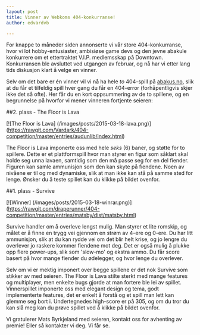 ```yaml
---
layout: post
title: Vinner av Webkoms 404-konkurranse!
author: edvardvb

---
```


For knappe to måneder siden annonserte vi vår store 404-konkurranse, hvor vi lot hobby-entusiaster, ambisiøse game 
devs og den jevne abakule konkurrere om et ettertraktet V.I.P. medlemsskap på Downtown. Konkurransen ble avsluttet
ved utgangen av februar, og nå har vi etter lang tids diskusjon klart å velge en vinner.

Selv om det bare er én vinner vil vi nå ha hele *to* 404-spill på [abakus.no](http://www.abakus.no), slik at du får
et tilfeldig spill hver gang du får en 404-error (forhåpentligvis skjer ikke det så ofte). Her får du en kort 
oppsummering av de to spillene, og en begrunnelse på hvorfor vi mener vinneren fortjente seieren:

##2. plass - The Floor is Lava

[![The Floor is Lava] (/images/posts/2015-03-18-lava.png)]
(https://rawgit.com/Vardark/404-competition/master/entries/audunlib/index.html)
      
The Floor is Lava imponerte oss med hele *seks* (6) baner, og støtte for to spillere. Dette er et plattformspill 
hvor man styrer en figur som såklart skal holde seg unna lavaen, samtidig som den må passe seg for en del fiender. 
Figuren kan samle ammunisjon som den kan skyte på fiendene. Noen av nivåene er til og med dynamiske, slik at man 
ikke kan stå på samme sted for lenge. Ønsker du å teste spillet kan du klikke på bildet ovenfor.

##1. plass - Survive

[![Winner] (/images/posts/2015-03-18-winrar.png)]
(https://rawgit.com/draperunner/404-competition/master/entries/matsby/dist/matsby.html)
    
Survive handler om å overleve lengst mulig. Man styrer et lite romskip, og målet er å finne en trygg vei gjennom
en strøm av 4-ere og 0-ere. Du har litt ammunisjon, slik at du kan rydde vei om det blir helt krise, og jo lengre 
du overlever jo raskere kommer fiendene mot deg. Det er også mulig å plukke opp flere power-ups, slik som 'slow-mo'
og ekstra ammo. Du får score basert på hvor mange fiender du ødelegger, og hvor lenge du overlever.

Selv om vi er mektig imponert over begge spillene er det nok Survive som stikker av med seieren. 
The Floor is Lava stilte sterkt med mange features og multiplayer, men enkelte bugs gjorde at man fortere ble lei
av spillet. Vinnerspillet imponerte oss med elegant design og tema, godt implementerte features, det er enkelt å 
forstå og et spill man lett kan glemme seg bort i. Undertegnedes high-score er på 305, og om du tror du kan slå meg
kan du prøve spillet ved å klikke på bildet ovenfor.
    
Vi gratulerer Mats Byrkjeland med seieren, kontakt oss for avhenting av premie! Eller så kontakter vi deg. Vi får 
se.   
   
